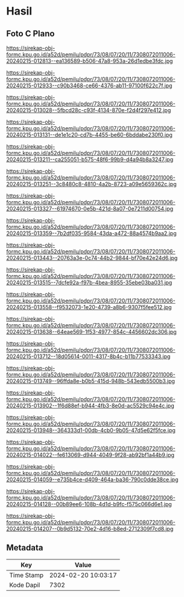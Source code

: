 # Hasil

## Foto C Plano

https://sirekap-obj-formc.kpu.go.id/a52d/pemilu/pdpr/73/08/07/20/11/7308072011006-20240215-012813--ea136589-b506-47a8-953a-26d1edbe3fdc.jpg

https://sirekap-obj-formc.kpu.go.id/a52d/pemilu/pdpr/73/08/07/20/11/7308072011006-20240215-012933--c90b3468-ce66-4376-ab11-97100f622c7f.jpg

https://sirekap-obj-formc.kpu.go.id/a52d/pemilu/pdpr/73/08/07/20/11/7308072011006-20240215-013028--5fbcd28c-c93f-4134-870e-f2d4f297e412.jpg

https://sirekap-obj-formc.kpu.go.id/a52d/pemilu/pdpr/73/08/07/20/11/7308072011006-20240215-013131--de1e1c20-cd7b-4455-be60-6bddabe230f0.jpg

https://sirekap-obj-formc.kpu.go.id/a52d/pemilu/pdpr/73/08/07/20/11/7308072011006-20240215-013211--ca255051-b575-48f6-99b9-d4a94b8a3247.jpg

https://sirekap-obj-formc.kpu.go.id/a52d/pemilu/pdpr/73/08/07/20/11/7308072011006-20240215-013251--3c8480c8-4810-4a2b-8723-a09e5659362c.jpg

https://sirekap-obj-formc.kpu.go.id/a52d/pemilu/pdpr/73/08/07/20/11/7308072011006-20240215-013327--61974670-0e5b-421d-8a07-0e7211d00754.jpg

https://sirekap-obj-formc.kpu.go.id/a52d/pemilu/pdpr/73/08/07/20/11/7308072011006-20240215-013359--7b2df035-9584-43da-a472-88a4574b9aa2.jpg

https://sirekap-obj-formc.kpu.go.id/a52d/pemilu/pdpr/73/08/07/20/11/7308072011006-20240215-013443--20763a3e-0c74-44b2-9844-bf70e42e24d6.jpg

https://sirekap-obj-formc.kpu.go.id/a52d/pemilu/pdpr/73/08/07/20/11/7308072011006-20240215-013515--7dcfe92a-f97b-4bea-8955-35ebe03ba031.jpg

https://sirekap-obj-formc.kpu.go.id/a52d/pemilu/pdpr/73/08/07/20/11/7308072011006-20240215-013558--f9532073-1e20-4739-a8b6-9307f5fee512.jpg

https://sirekap-obj-formc.kpu.go.id/a52d/pemilu/pdpr/73/08/07/20/11/7308072011006-20240215-013638--64eae569-1f53-4977-854c-4456602dc306.jpg

https://sirekap-obj-formc.kpu.go.id/a52d/pemilu/pdpr/73/08/07/20/11/7308072011006-20240215-013712--18d05614-0011-4317-8b4c-b11b77533343.jpg

https://sirekap-obj-formc.kpu.go.id/a52d/pemilu/pdpr/73/08/07/20/11/7308072011006-20240215-013749--96ffda8e-b0b5-415d-948b-543edb5500b3.jpg

https://sirekap-obj-formc.kpu.go.id/a52d/pemilu/pdpr/73/08/07/20/11/7308072011006-20240215-013902--1f6d88ef-b944-4fb3-8e0d-ac5529c94e4c.jpg

https://sirekap-obj-formc.kpu.go.id/a52d/pemilu/pdpr/73/08/07/20/11/7308072011006-20240215-013948--364333d1-00db-4cb0-9b05-47d5e62f5fce.jpg

https://sirekap-obj-formc.kpu.go.id/a52d/pemilu/pdpr/73/08/07/20/11/7308072011006-20240215-014022--fe613069-d944-4049-9f28-ab92bf1a44b9.jpg

https://sirekap-obj-formc.kpu.go.id/a52d/pemilu/pdpr/73/08/07/20/11/7308072011006-20240215-014059--e735b4ce-d409-464a-ba36-790c0dde38ce.jpg

https://sirekap-obj-formc.kpu.go.id/a52d/pemilu/pdpr/73/08/07/20/11/7308072011006-20240215-014128--00b89ee6-108b-4d1d-b9fc-f575c066d6e1.jpg

https://sirekap-obj-formc.kpu.go.id/a52d/pemilu/pdpr/73/08/07/20/11/7308072011006-20240215-014207--0b9d5132-70e2-4d16-b8ed-2712309f7cd8.jpg


## Metadata

| Key        | Value               |
| ---------- | ------------------- |
| Time Stamp | 2024-02-20 10:03:17 |
| Kode Dapil | 7302                |



